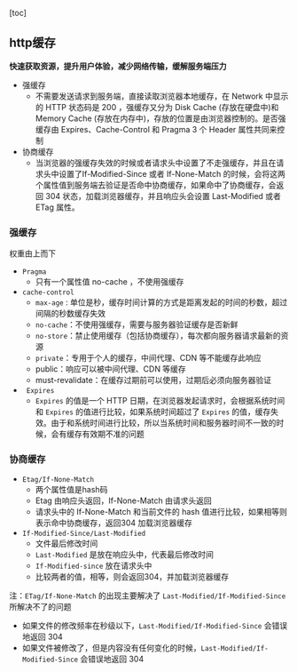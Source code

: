 [toc]

## http缓存

 **快速获取资源，提升用户体验，减少网络传输，缓解服务端压力** 

+ 强缓存
    + 不需要发送请求到服务端，直接读取浏览器本地缓存，在 Network 中显示的 HTTP 状态码是 200 ，强缓存又分为 Disk Cache (存放在硬盘中)和 Memory Cache (存放在内存中)，存放的位置是由浏览器控制的。是否强缓存由 Expires、Cache-Control 和 Pragma 3 个 Header 属性共同来控制
+ 协商缓存
  + 当浏览器的强缓存失效的时候或者请求头中设置了不走强缓存，并且在请求头中设置了If-Modified-Since 或者 If-None-Match 的时候，会将这两个属性值到服务端去验证是否命中协商缓存，如果命中了协商缓存，会返回 304 状态，加载浏览器缓存，并且响应头会设置 Last-Modified 或者 ETag 属性。

### 强缓存

权重由上而下

+ `Pragma`
  + 只有一个属性值 no-cache ，不使用强缓存
+ `cache-control`
  + `max-age` : 单位是秒，缓存时间计算的方式是距离发起的时间的秒数，超过间隔的秒数缓存失效
  + `no-cache`：不使用强缓存，需要与服务器验证缓存是否新鲜
  + `no-store`：禁止使用缓存（包括协商缓存），每次都向服务器请求最新的资源
  + `private`：专用于个人的缓存，中间代理、CDN 等不能缓存此响应
  + public：响应可以被中间代理、CDN 等缓存
  + must-revalidate：在缓存过期前可以使用，过期后必须向服务器验证
+ ` Expires`
  +  `Expires` 的值是一个 HTTP 日期，在浏览器发起请求时，会根据系统时间和 `Expires` 的值进行比较，如果系统时间超过了 `Expires` 的值，缓存失效。由于和系统时间进行比较，所以当系统时间和服务器时间不一致的时候，会有缓存有效期不准的问题

### 协商缓存

+ `Etag/If-None-Match`
  + 两个属性值是hash码
  + Etag 由响应头返回，If-None-Match 由请求头返回
  + 请求头中的 If-None-Match 和当前文件的 hash 值进行比较，如果相等则表示命中协商缓存，返回304 加载浏览器缓存
+ `If-Modified-Since/Last-Modified`
  + 文件最后修改时间
  + `Last-Modified` 是放在响应头中，代表最后修改时间
  + `If-Modified-since` 放在请求头中
  + 比较两者的值，相等，则会返回304，并加载浏览器缓存

 注：`ETag/If-None-Match` 的出现主要解决了 `Last-Modified/If-Modified-Since` 所解决不了的问题
 + 如果文件的修改频率在秒级以下，`Last-Modified/If-Modified-Since` 会错误地返回 304
 + 如果文件被修改了，但是内容没有任何变化的时候，`Last-Modified/If-Modified-Since` 会错误地返回 304 
